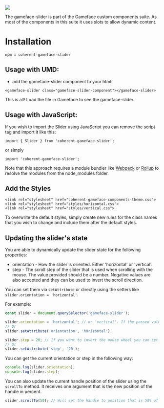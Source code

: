<!--Copyright (c) Coherent Labs AD. All rights reserved. Licensed under the MIT License. See License.txt in the project root for license information. -->

<a href="https://www.npmjs.com/package/coherent-gameface-slider"><img src="http://img.shields.io/npm/v/coherent-gameface-slider.svg?style=flat-square"/></a>

The gameface-slider is part of the Gameface custom components suite. As most of the components in this suite it uses slots to allow dynamic content.

Installation
===================

```
npm i coherent-gameface-slider
```

## Usage with UMD:

* add the gameface-slider component to your html:

~~~~{.html}
<gameface-slider class="gameface-slider-component"></gameface-slider>
~~~~

This is all! Load the file in Gameface to see the gameface-slider.

## Usage with JavaScript:

If you wish to import the Slider using JavaScript you can remove the script tag and import it like this:

~~~~{.js}
import { Slider } from 'coherent-gameface-slider';
~~~~

or simply

~~~~{.js}
import 'coherent-gameface-slider';
~~~~

Note that this approach requires a module bundler like [Webpack](https://webpack.js.org/) or [Rollup](https://rollupjs.org/guide/en/) to resolve the
modules from the node_modules folder.

## Add the Styles

~~~~{.css}
<link rel="stylesheet" href="coherent-gameface-components-theme.css">
<link rel="stylesheet" href="styles/horizontal.css">
<link rel="stylesheet" href="styles/vertical.css">
~~~~

To overwrite the default styles, simply create new rules for the class names that
you wish to change and include them after the default styles.

## Updating the slider's state

You are able to dynamically update the slider state for the following properties:

* orientation - How the slider is oriented. Either 'horizontal' or 'vertical'.
* step - The scroll step of the slider that is used when scrolling with the mouse. The value provided should be a number. Negative values are also accepted and they can be used to invert the scroll direction.

You can set them via `setAttribute` or directly using the setters like `slider.orientation = 'horizontal'`.

For example:

```javascript
const slider = document.querySelector('gameface-slider');

slider.orientation = 'horizontal'; // or 'vertical'. If the passed value is not supported - the slider will fallback to default one - 'vertical'
// Or
slider.setAttribute('orientation', 'horizontal');

slider.step = 20; // If you want to invert the mouse wheel you can set negative value. For example -20.
// Or
slider.setAttribute('step', '20');
```

You can get the current orientation or step in the following way:

```javascript
console.log(slider.orientation);
console.log(slider.step);
```

You can also update the current handle position of the slider using the `scrollTo` method. It receives one argument that is the new position of the handle in percent.

```javascript
slider.scrollTo(50); // Will set the handle to position that is 50% of the available scroll bar area.
```
